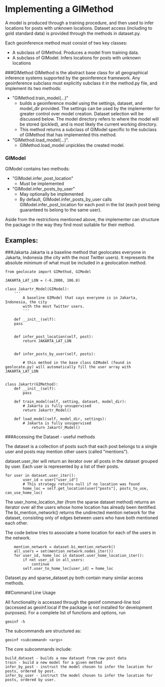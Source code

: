 # Implementing a GIMethod

A model is produced through a training procedure, and then used to infer locations for posts with unknown locations. Dataset access (including to gold standard data) is provided through the methods in dataset.py. 

Each geoinference method must consist of two key classes:
* A subclass of GIMethod. Produces a model from training data. 
* A subclass of GIModel. Infers locations for posts with unknown locations

###GIMethod
GIMethod is the abstract base class for all geographical inference systems supported by the geoinference framework. Any geoinference subclass must explicitly subclass it in the method.py file, and implement its two methods: 
* "GIMethod.train_model(...)" 
  * builds a geoinference model using the settings, dataset, and model_dir provided. The settings can be used by the implementer for greater control over model creation. Dataset selection will be discussed below. The model directory refers to where the model will be stored (pickled), and is most likely the current working directory.
  * This method returns a subclass of GIModel specific to the subclass of GIMethod that has implemented this method. 
* "GIMethod.load_model(...)". 
  * GIMethod.load_model unpickles the created model.

### GIModel
GIModel contains two methods: 

* "GIModel.infer_post_location"
   * Must be implemented
* "GIModel.infer_posts_by_user"
  * May optionally be implemented  
  * By default, GIModel.infer_posts_by_user calls GIModel.infer_post_location for each post in the list (each post being guaranteed to belong to the same user). 

Aside from the restrictions mentioned above, the implementer can structure the package in the way they find most suitable for their method. 
 
## Examples:

###Jakarta
Jakarta is a baseline method that geolocates everyone in Jakarta, Indonesia (the city with the most Twitter users). It represents the absolute minimum of what must be included in a geolocation method.  

    
    from geolocate import GIMethod, GIModel

    JAKARTA_LAT_LON = (-6.2000, 106.8)

    class Jakartr_Model(GIModel):
        '''
            A baseline GIModel that says everyone is in Jakarta, Indonesia, the city
            with the most Twitter users.
            '''

        def __init__(self):
        pass


        def infer_post_location(self, post):
            return JAKARTA_LAT_LON


        def infer_posts_by_user(self, posts):

            # this method in the base class GIModel (found in geolocate.py) will automatically fill the user array with JAKARTA_LAT_LON


    class Jakartr(GIMethod):
        def __init__(self):
            pass
    
        def train_model(self, setting, dataset, model_dir):
            # Jakarta is fully unsupervised
            return Jakartr_Model()
    
        def load_model(self, model_dir, settings):
            # Jakarta is fully unsupervised
                return Jakartr_Model()

###Accessing the Dataset - useful methods

The dataset is a collection of posts such that each post belongs to a single user and posts may
mention other users (called "mentions").

dataset.user_iter will return an iterator over all posts in the dataset grouped by user. Each user is represented by a list of their posts. 

    for user in dataset.user_iter():
            user_id = user["user_id"]
            # This strategy returns null if no location was found
            home_loc = self.get_location(user["posts"], posts_to_use, can_use_home_loc)
	
The user_home_location_iter (from the sparse dataset method) returns an iterator over all the users whose home location has already been itentified. The bi_mention_network() returns the undirected mention network for the dataset, consisting only of edges between users who have both mentioned each other.

The code below tries to associate a home location for each of the users in the network. 

        mention_network = dataset.bi_mention_network()
        all_users = set(mention_network.nodes_iter())
        for user_id, home_loc in dataset.user_home_location_iter():           
            if not user_id in all_users:
                continue
            self.user_to_home_loc[user_id] = home_loc

Dataset.py and sparse_dataset.py both contain many similar access methods. 

##Command Line Usage

All functionality is accessed through the geoinf command-line tool (accessed as geoinf.local if the package is not installed for development purposes). For a complete list of functions and options, run

    geoinf -h

The subcommands are structured as:

    geoinf <subcommand> <args>

The core subcommands include:

    build_dataset - builds a new dataset from raw post data
    train - build a new model for a given method
    infer_by_post - instruct the model chosen to infer the location for posts, ordered by post.
    infer_by_user - instruct the model chosen to infer the location for posts, ordered by user.
